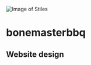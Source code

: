 ![Image of Stiles](https://storage.googleapis.com/stiles-images/StilesLogo.png)
# bonemasterbbq
## Website design

